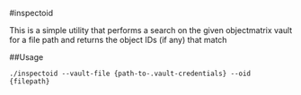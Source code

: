 #inspectoid

This is a simple utility that performs a search on the given objectmatrix
vault for a file path and returns the object IDs (if any) that match

##Usage

```
./inspectoid --vault-file {path-to-.vault-credentials} --oid {filepath}
```

